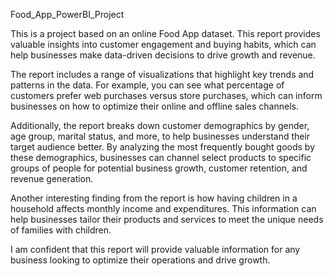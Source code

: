  Food_App_PowerBI_Project

This is a project based on an online Food App dataset. This report provides valuable insights into customer engagement and buying habits, which can help businesses make data-driven decisions to drive growth and revenue.

The report includes a range of visualizations that highlight key trends and patterns in the data. For example, you can see what percentage of customers prefer web purchases versus store purchases, which can inform businesses on how to optimize their online and offline sales channels.

Additionally, the report breaks down customer demographics by gender, age group, marital status, and more, to help businesses understand their target audience better. By analyzing the most frequently bought goods by these demographics, businesses can channel select products to specific groups of people for potential business growth, customer retention, and revenue generation.

Another interesting finding from the report is how having children in a household affects monthly income and expenditures. This information can help businesses tailor their products and services to meet the unique needs of families with children.

I am confident that this report will provide valuable information for any business looking to optimize their operations and drive growth.
